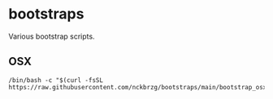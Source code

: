 # bootstraps
Various bootstrap scripts.

## OSX

```
/bin/bash -c "$(curl -fsSL https://raw.githubusercontent.com/nckbrzg/bootstraps/main/bootstrap_osx.sh)"
```
